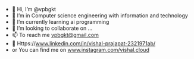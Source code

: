 - 👋 Hi, I’m @vpbgkt
- 👀 I’m in Computer science engineering with information and technology
- 🌱 I’m currently learning ai programming
- 💞️ I’m looking to collaborate on ...
- 📫 To reach me vpbgkt@gmail.com 
- 🔗 Https://www.linkedin.com/in/vishal-prajapat-2321971ab/
- or You can find me on www.instagram.com/vishal.cloud
<!---
vpbgkt/vpbgkt is a ✨ special ✨ repository because its `README.md` (this file) appears on your GitHub profile.
You can click the Preview link to take a look at your changes.
--->
